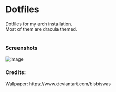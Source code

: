 # Dotfiles
Dotfiles for my arch installation.<br>
Most of them are dracula themed.<br>
<br>
<h3>Screenshots<br></h3>

![image](https://cdn.discordapp.com/attachments/831056036969840671/887983282413780992/RICE.png)
<br>

<h3>Credits:</h3>
Wallpaper:
https://www.deviantart.com/bisbiswas
